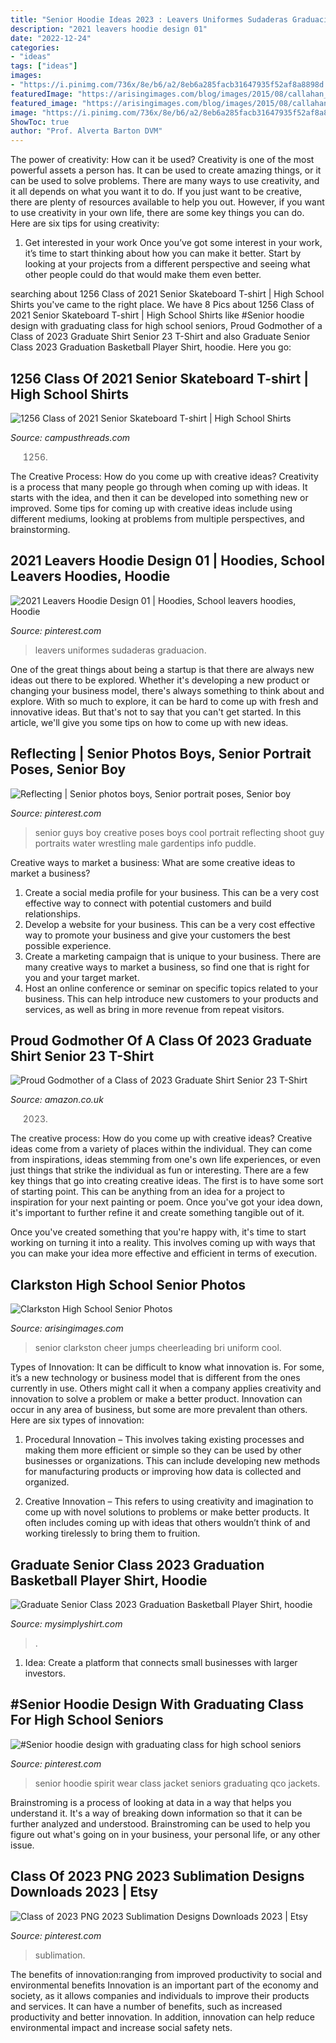 ```yaml
---
title: "Senior Hoodie Ideas 2023 : Leavers Uniformes Sudaderas Graduacion"
description: "2021 leavers hoodie design 01"
date: "2022-12-24"
categories:
- "ideas"
tags: ["ideas"]
images:
- "https://i.pinimg.com/736x/8e/b6/a2/8eb6a285facb31647935f52af8a8898d.jpg"
featuredImage: "https://arisingimages.com/blog/images/2015/08/callahan_147.jpg"
featured_image: "https://arisingimages.com/blog/images/2015/08/callahan_147.jpg"
image: "https://i.pinimg.com/736x/8e/b6/a2/8eb6a285facb31647935f52af8a8898d.jpg"
ShowToc: true
author: "Prof. Alverta Barton DVM"
---
```



The power of creativity: How can it be used?
Creativity is one of the most powerful assets a person has. It can be used to create amazing things, or it can be used to solve problems. There are many ways to use creativity, and it all depends on what you want it to do. If you just want to be creative, there are plenty of resources available to help you out. However, if you want to use creativity in your own life, there are some key things you can do. Here are six tips for using creativity: 
1. Get interested in your work
Once you’ve got some interest in your work, it’s time to start thinking about how you can make it better. Start by looking at your projects from a different perspective and seeing what other people could do that would make them even better.

	

		
searching about 1256 Class of 2021 Senior Skateboard T-shirt | High School Shirts you've came to the right place. We have 8 Pics about 1256 Class of 2021 Senior Skateboard T-shirt | High School Shirts like #Senior hoodie design with graduating class for high school seniors, Proud Godmother of a Class of 2023 Graduate Shirt Senior 23 T-Shirt and also Graduate Senior Class 2023 Graduation Basketball Player Shirt, hoodie. Here you go:
		
    
## 1256 Class Of 2021 Senior Skateboard T-shirt | High School Shirts

<img loading=lazy src="https://campusthreads.com/wp-content/uploads/sites/2/2020/05/senior-class-skateboard-logo-shirt.jpg" onerror="this.onerror=null;this.src='https://tse2.mm.bing.net/th?id=OIP.q7WtgR3Jbt9DPcTZ4OPG_gHaIZ&amp;pid=15.1';" alt="1256 Class of 2021 Senior Skateboard T-shirt | High School Shirts">

_Source: campusthreads.com_

>1256. 

	

The Creative Process: How do you come up with creative ideas?
Creativity is a process that many people go through when coming up with ideas. It starts with the idea, and then it can be developed into something new or improved. Some tips for coming up with creative ideas include using different mediums, looking at problems from multiple perspectives, and brainstorming.

    
## 2021 Leavers Hoodie Design 01 | Hoodies, School Leavers Hoodies, Hoodie

<img loading=lazy src="https://i.pinimg.com/736x/71/00/e4/7100e4b85b64193bd2b270cee7cff0ec.jpg" onerror="this.onerror=null;this.src='https://tse2.mm.bing.net/th?id=OIP.fAXEIutH_DRqtp7TMCWTcwHaIZ&amp;pid=15.1';" alt="2021 Leavers Hoodie Design 01 | Hoodies, School leavers hoodies, Hoodie">

_Source: pinterest.com_

>leavers uniformes sudaderas graduacion. 

	

One of the great things about being a startup is that there are always new ideas out there to be explored. Whether it's developing a new product or changing your business model, there's always something to think about and explore. With so much to explore, it can be hard to come up with fresh and innovative ideas. But that's not to say that you can't get started. In this article, we'll give you some tips on how to come up with new ideas.

    
## Reflecting | Senior Photos Boys, Senior Portrait Poses, Senior Boy

<img loading=lazy src="https://i.pinimg.com/originals/86/45/ef/8645ef44bad406ade624e6d88fb9931a.jpg" onerror="this.onerror=null;this.src='https://tse3.mm.bing.net/th?id=OIP.qy-QX6RUkJ_7OT6_Xp5sagAAAA&amp;pid=15.1';" alt="Reflecting | Senior photos boys, Senior portrait poses, Senior boy">

_Source: pinterest.com_

>senior guys boy creative poses boys cool portrait reflecting shoot guy portraits water wrestling male gardentips info puddle. 

	

Creative ways to market a business: What are some creative ideas to market a business?
1. Create a social media profile for your business. This can be a very cost effective way to connect with potential customers and build relationships.
2. Develop a website for your business. This can be a very cost effective way to promote your business and give your customers the best possible experience.
3. Create a marketing campaign that is unique to your business. There are many creative ways to market a business, so find one that is right for you and your target market.
4. Host an online conference or seminar on specific topics related to your business. This can help introduce new customers to your products and services, as well as bring in more revenue from repeat visitors.

    
## Proud Godmother Of A Class Of 2023 Graduate Shirt Senior 23 T-Shirt

<img loading=lazy src="https://m.media-amazon.com/images/I/A13usaonutL._CLa|2140%2C2000|81MAuo8SaML.png|0%2C0%2C2140%2C2000%2B0.0%2C0.0%2C2140.0%2C2000.0_AC_UX679_.png" onerror="this.onerror=null;this.src='https://tse3.mm.bing.net/th?id=OIP.MYsNg9bX0kmuTNvB7fvs0wHaHh&amp;pid=15.1';" alt="Proud Godmother of a Class of 2023 Graduate Shirt Senior 23 T-Shirt">

_Source: amazon.co.uk_

>2023. 

	

The creative process: How do you come up with creative ideas?
Creative ideas come from a variety of places within the individual. They can come from inspirations, ideas stemming from one's own life experiences, or even just things that strike the individual as fun or interesting. 
There are a few key things that go into creating creative ideas. The first is to have some sort of starting point. This can be anything from an idea for a project to inspiration for your next painting or poem. Once you've got your idea down, it's important to further refine it and create something tangible out of it. 

Once you've created something that you're happy with, it's time to start working on turning it into a reality. This involves coming up with ways that you can make your idea more effective and efficient in terms of execution.

    
## Clarkston High School Senior Photos

<img loading=lazy src="https://arisingimages.com/blog/images/2015/08/callahan_147.jpg" onerror="this.onerror=null;this.src='https://tse3.mm.bing.net/th?id=OIP.TLWM-d5f2E145mMAXijAngHaFI&amp;pid=15.1';" alt="Clarkston High School Senior Photos">

_Source: arisingimages.com_

>senior clarkston cheer jumps cheerleading bri uniform cool. 

	

Types of Innovation:
It can be difficult to know what innovation is. For some, it’s a new technology or business model that is different from the ones currently in use. Others might call it when a company applies creativity and innovation to solve a problem or make a better product. Innovation can occur in any area of business, but some are more prevalent than others. Here are six types of innovation:
1. Procedural Innovation – This involves taking existing processes and making them more efficient or simple so they can be used by other businesses or organizations. This can include developing new methods for manufacturing products or improving how data is collected and organized.

2. Creative Innovation – This refers to using creativity and imagination to come up with novel solutions to problems or make better products. It often includes coming up with ideas that others wouldn’t think of and working tirelessly to bring them to fruition.

    
## Graduate Senior Class 2023 Graduation Basketball Player Shirt, Hoodie

<img loading=lazy src="https://images.mysimplyshirt.com/2021/03/graduate-senior-class-2023-graduation-basketball-player-shirt-ladies-tee.jpg" onerror="this.onerror=null;this.src='https://tse3.mm.bing.net/th?id=OIP.4NgRo3k0lWaOMDrUBewtWQHaHa&amp;pid=15.1';" alt="Graduate Senior Class 2023 Graduation Basketball Player Shirt, hoodie">

_Source: mysimplyshirt.com_

>. 

	

1. Idea: Create a platform that connects small businesses with larger investors.

    
## #Senior Hoodie Design With Graduating Class For High School Seniors

<img loading=lazy src="https://i.pinimg.com/originals/8f/c9/59/8fc959d704b6a35f40436ce3abc3e908.jpg" onerror="this.onerror=null;this.src='https://tse1.mm.bing.net/th?id=OIP.LQQ23LfNhFrd3VYc9CkjcQHaKl&amp;pid=15.1';" alt="#Senior hoodie design with graduating class for high school seniors">

_Source: pinterest.com_

>senior hoodie spirit wear class jacket seniors graduating qco jackets. 

	

Brainstroming is a process of looking at data in a way that helps you understand it. It's a way of breaking down information so that it can be further analyzed and understood. Brainstroming can be used to help you figure out what's going on in your business, your personal life, or any other issue.

    
## Class Of 2023 PNG 2023 Sublimation Designs Downloads 2023 | Etsy

<img loading=lazy src="https://i.pinimg.com/736x/8e/b6/a2/8eb6a285facb31647935f52af8a8898d.jpg" onerror="this.onerror=null;this.src='https://tse4.mm.bing.net/th?id=OIP.-5TRkPSAx7LjRfgmJ287QQHaFE&amp;pid=15.1';" alt="Class of 2023 PNG 2023 Sublimation Designs Downloads 2023 | Etsy">

_Source: pinterest.com_

>sublimation. 

	

The benefits of innovation:ranging from improved productivity to social and environmental benefits
Innovation is an important part of the economy and society, as it allows companies and individuals to improve their products and services. It can have a number of benefits, such as increased productivity and better innovation. In addition, innovation can help reduce environmental impact and increase social safety nets.

